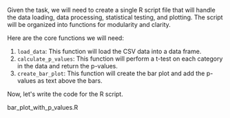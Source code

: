 Given the task, we will need to create a single R script file that will handle the data loading, data processing, statistical testing, and plotting. The script will be organized into functions for modularity and clarity.

Here are the core functions we will need:

1. `load_data`: This function will load the CSV data into a data frame.
2. `calculate_p_values`: This function will perform a t-test on each category in the data and return the p-values.
3. `create_bar_plot`: This function will create the bar plot and add the p-values as text above the bars.

Now, let's write the code for the R script.

bar_plot_with_p_values.R
